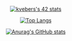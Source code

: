 <div align="center">

[![kvebers's 42 stats](https://badge42.vercel.app/api/v2/clhazlfy3003508mmh53tnkrc/stats?cursusId=21&coalitionId=158)](https://github.com/JaeSeoKim/badge42)

[![Top Langs](https://github-readme-stats.vercel.app/api/top-langs/?username=kvebers)](https://github.com/kvebers/github-readme-stats)

[![Anurag's GitHub stats](https://github-readme-stats.vercel.app/api?username=kvebers)](https://github.com/kvebers/github-readme-stats)

</div>
